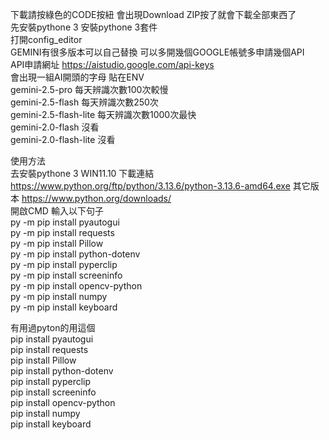 下載請按綠色的CODE按紐 會出現Download ZIP按了就會下載全部東西了  
先安裝pythone 3  安裝pythone 3套件  
打開config_editor  
GEMINI有很多版本可以自己替換    可以多開幾個GOOGLE帳號多申請幾個API  
API申請網址  https://aistudio.google.com/api-keys  
會出現一組AI開頭的字母 貼在ENV  
gemini-2.5-pro          每天辨識次數100次較慢    
gemini-2.5-flash        每天辨識次數250次  
gemini-2.5-flash-lite   每天辨識次數1000次最快  
gemini-2.0-flash        沒看  
gemini-2.0-flash-lite   沒看  
    
    
使用方法          
去安裝pythone 3 WIN11.10 下載連結 https://www.python.org/ftp/python/3.13.6/python-3.13.6-amd64.exe 其它版本 https://www.python.org/downloads/  
開啟CMD 輸入以下句子  
py -m pip install pyautogui  
py -m pip install requests  
py -m pip install Pillow  
py -m pip install python-dotenv  
py -m pip install pyperclip  
py -m pip install screeninfo  
py -m pip install opencv-python  
py -m pip install numpy  
py -m pip install keyboard  
  
有用過pyton的用這個  
pip install pyautogui  
pip install requests  
pip install Pillow  
pip install python-dotenv  
pip install pyperclip  
pip install screeninfo  
pip install opencv-python  
pip install numpy  
pip install keyboard 
